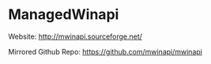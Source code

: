 ManagedWinapi
=============

Website: http://mwinapi.sourceforge.net/

Mirrored Github Repo: https://github.com/mwinapi/mwinapi
